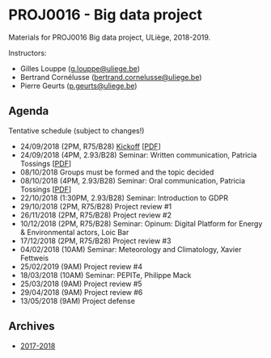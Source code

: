 # PROJ0016 - Big data project

Materials for PROJ0016 Big data project, ULiège, 2018-2019.

Instructors:
- Gilles Louppe ([g.louppe@uliege.be](mailto:g.louppe@uliege.be))
- Bertrand Cornélusse ([bertrand.cornelusse@uliege.be](mailto:bertrand.cornelusse@uliege.be))
- Pierre Geurts ([p.geurts@uliege.be](mailto:p.geurts@uliege.be))

## Agenda

Tentative schedule (subject to changes!)

- 24/09/2018 (2PM, R75/B28) [Kickoff](https://glouppe.github.io/proj0016-big-data-project/?p=kickoff.md) [[PDF](https://glouppe.github.io/proj0016-big-data-project/pdf/kickoff.pdf)]
- 24/09/2018 (4PM, 2.93/B28) Seminar: Written communication, Patricia Tossings [[PDF](https://glouppe.github.io/proj0016-big-data-project/pdf/tossings-written-communication.pdf)]
- 08/10/2018 Groups must be formed and the topic decided
- 08/10/2018 (4PM, 2.93/B28) Seminar: Oral communication, Patricia Tossings [[PDF](https://glouppe.github.io/proj0016-big-data-project/pdf/tossings-oral-communication.pdf)]
- 22/10/2018 (1:30PM, 2.93/B28) Seminar: Introduction to GDPR
- 29/10/2018 (2PM, R75/B28) Project review #1
- 26/11/2018 (2PM, R75/B28) Project review #2
- 10/12/2018 (2PM, R75/B28) Seminar: Opinum: Digital Platform for Energy & Environmental actors, Loic Bar
- 17/12/2018 (2PM, R75/B28) Project review #3
- 04/02/2018 (10AM) Seminar: Meteorology and Climatology, Xavier Fettweis
- 25/02/2019 (9AM) Project review #4
- 18/03/2018 (10AM) Seminar: PEPITe, Philippe Mack
- 25/03/2018 (9AM) Project review #5
- 29/04/2018 (9AM) Project review #6
- 13/05/2018 (9AM) Project defense

## Archives

- [2017-2018](https://github.com/glouppe/proj0016-big-data-project/tree/proj0016-2017)
